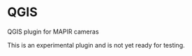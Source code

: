 # QGIS
QGIS plugin for MAPIR cameras

This is an experimental plugin and is not yet ready for testing.

